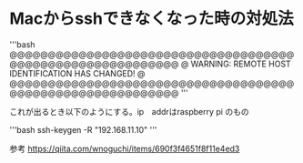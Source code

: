 # Macからsshできなくなった時の対処法

'''bash
@@@@@@@@@@@@@@@@@@@@@@@@@@@@@@@@@@@@@@@@@@@@@@@@@@@@@@@@@@@
@    WARNING: REMOTE HOST IDENTIFICATION HAS CHANGED!     @
@@@@@@@@@@@@@@@@@@@@@@@@@@@@@@@@@@@@@@@@@@@@@@@@@@@@@@@@@@@
 '''
 
 これが出るとき以下のようにする。ip　addrはraspberry pi のもの
 
 '''bash
 ssh-keygen -R "192.168.11.10"
 '''
 
 参考 https://qiita.com/wnoguchi/items/690f3f4651f8f11e4ed3
